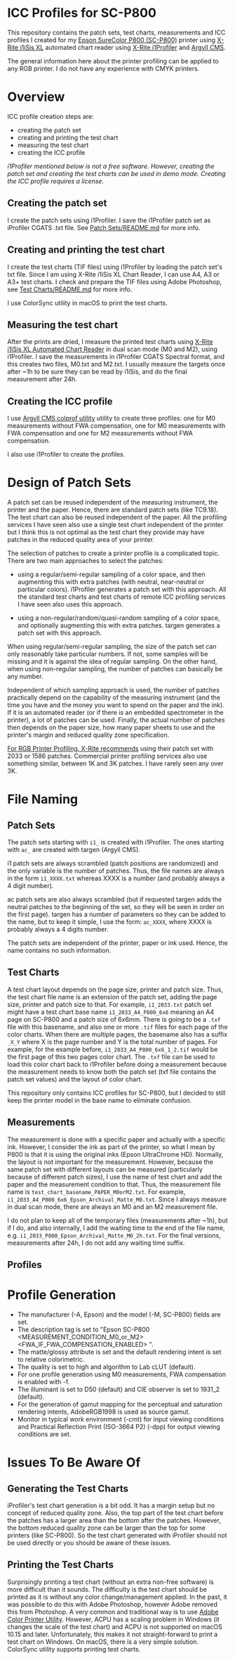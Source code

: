 # ICC Profiles for SC-P800

This repository contains the patch sets, test charts, measurements and ICC profiles I created for my [Epson SureColor P800 (SC-P800)](docs/P800-brochure.pdf) printer using [X-Rite i1iSis XL](docs/i1iSis-brochure.pdf) automated chart reader using [X-Rite i1Profiler](https://www.xrite.com/categories/formulation-and-quality-assurance-software/i1profiler) and [Argyll CMS](https://www.argyllcms.com/).

The general information here about the printer profiling can be applied to any RGB printer. I do not have any experience with CMYK printers.

# Overview

ICC profile creation steps are:

- creating the patch set
- creating and printing the test chart
- measuring the test chart
- creating the ICC profile

*i1Profiler mentioned below is not a free software. However, creating the patch set and creating the test charts can be used in demo mode. Creating the ICC profile requires a license.*

## Creating the patch set

I create the patch sets using i1Profiler. I save the i1Profiler patch set as iProfiler CGATS .txt file. See [Patch Sets/README.md](Patch%20Sets/README.md) for more info.

## Creating and printing the test chart

I create the test charts (TIF files) using i1Profiler by loading the patch set's txt file. Since I am using X-Rite i1iSis XL Chart Reader, I can use A4, A3 or A3+ test charts. I check and prepare the TIF files using Adobe Photoshop, see [Test Charts/README.md](Test%20Charts/README.md) for more info.

I use ColorSync utility in macOS to print the test charts.

## Measuring the test chart

After the prints are dried, I measure the printed test charts using [X-Rite i1iSis XL Automated Chart Reader](https://xritephoto.com/documents/literature/en/L11-213_iSis_Brochure_en.pdf) in dual scan mode (M0 and M2), using i1Profiler. I save the measurements in i1Profiler CGATS Spectral format, and this creates two files, M0.txt and M2.txt. I usually measure the targets once after ~1h to be sure they can be read by i1iSis, and do the final measurement after 24h.

## Creating the ICC profile

I use [Argyll CMS colprof utility](https://www.argyllcms.com/) utility to create three profiles: one for M0 measurements without FWA compensation, one for M0 measurements with FWA compensation and one for M2 measurements without FWA compensation.

I also use i1Profiler to create the profiles.

# Design of Patch Sets

A patch set can be reused independent of the measuring instrument, the printer and the paper. Hence, there are standard patch sets (like TC9.18). The test chart can also be reused independent of the paper. All the profiling services I have seen also use a single test chart independent of the printer but I think this is not optimal as the test chart they provide may have patches in the reduced quality area of your printer.

The selection of patches to create a printer profile is a complicated topic. There are two main approaches to select the patches:

- using a regular/semi-regular sampling of a color space, and then augmenting this with extra patches (with neutral, near-neutral or particular colors). i1Profiler generates a patch set with this approach. All the standard test charts and test charts of remote ICC profiling services I have seen also uses this approach.

- using a non-regular/random/quasi-random sampling of a color space, and optionally augmenting this with extra patches. targen generates a patch set with this approach.

When using regular/semi-regular sampling, the size of the patch set can only reasonably take particular numbers. If not, some samples will be missing and it is against the idea of regular sampling. On the other hand, when using non-regular sampling, the number of patches can basically be any number. 

Independent of which sampling approach is used, the number of patches practically depend on the capability of the measuring instrument (and the time you have and the money you want to spend on the paper and the ink). If it is an automated reader (or if there is an embedded spectrometer in the printer), a lot of patches can be used. Finally, the actual number of patches then depends on the paper size, how many paper sheets to use and the printer's margin and reduced quality zone specification.

[For RGB Printer Profiling, X-Rite recommends](https://www.xrite.com/service-support/recommended_rgb_printer_profiling_with_i1profiler) using their patch set with 2033 or 1586 patches. Commercial printer profiling services also use something similar, between 1K and 3K patches. I have rarely seen any over 3K.

# File Naming

## Patch Sets

The patch sets starting with `i1_` is created with i1Profiler. The ones starting with `ac_` are created with targen (Argyll CMS). 

i1 patch sets are always scrambled (patch positions are randomized) and the only variable is the number of patches. Thus, the file names are always in the form `i1_XXXX.txt` whereas XXXX is a number (and probably always a 4 digit number).

ac patch sets are also always scrambled (but if requested targen adds the neutral patches to the beginning of the set, so they will be seen in order on the first page). targen has a number of parameters so they can be added to the name, but to keep it simple, I use the form: `ac_XXXX`, where XXXX is probably always a 4 digits number.

The patch sets are independent of the printer, paper or ink used. Hence, the name contains no such information.

## Test Charts

A test chart layout depends on the page size, printer and patch size. Thus, the test chart file name is an extension of the patch set, adding the page size, printer and patch size to that. For example, `i1_2033.txt` patch set might have a test chart base name `i1_2033_A4_P800_6x6` meaning an A4 page on SC-P800 and a patch size of 6x6mm. There is going to be a `.txf` file with this basename, and also one or more `.tif` files for each page of the color charts. When there are multiple pages, the basename also has a suffix `_X_Y` where X is the page number and Y is the total number of pages. For example, for the example before, `i1_2033_A4_P800_6x6_1_2.tif` would be the first page of this two pages color chart. The `.txf` file can be used to load this color chart back to i1Profiler before doing a measurement because the measurement needs to know both the patch set (txf file contains the patch set values) and the layout of color chart.

This repository only contains ICC profiles for SC-P800, but I decided to still keep the printer model in the base name to eliminate confusion.

## Measurements

The measurement is done with a specific paper and actually with a specific ink. However, I consider the ink as part of the printer, so what I mean by P800 is that it is using the original inks (Epson UltraChrome HD). Normally, the layout is not important for the measurement. However, because the same patch set with different layouts can be measured (particularly because of different patch sizes), I use the name of test chart and add the paper and the measurement condition to that. Thus, the measurement file name is `test_chart_basename_PAPER_M0orM2.txt`. For example, `i1_2033_A4_P800_6x6_Epson_Archival_Matte_M0.txt`. Since I always measure in dual scan mode, there are always an M0 and an M2 measurement file.

I do not plan to keep all of the temporary files (measurements after ~1h), but if I do, and also internally, I add the waiting time to the end of the file name, e.g. `i1_2033_P800_Epson_Archival_Matte_M0_2h.txt`. For the final versions, measurements after 24h, I do not add any waiting time suffix.

## Profiles

# Profile Generation

- The manufacturer (-A, Epson) and the model (-M, SC-P800) fields are set.
- The description tag is set to "Epson SC-P800 <MEASUREMENT_CONDITION_M0_or_M2> <FWA_IF_FWA_COMPENSATION_ENABLED> <PAPER>".
- The matte/glossy attribute is set and the default rendering intent is set to relative colorimetric.
- The quality is set to high and algorithm to Lab cLUT (default).
- For one profile generation using M0 measurements, FWA compensation is enabled with -f.
- The illuminant is set to D50 (default) and CIE observer is set to 1931_2 (default).
- For the generation of gamut mapping for the perceptual and saturation rendering intents, AdobeRGB1998 is used as source gamut.
- Monitor in typical work environment (-cmt) for input viewing conditions and Practical Reflection Print (ISO-3664 P2) (-dpp) for output viewing conditions are set.

# Issues To Be Aware Of

## Generating the Test Charts

iProfiler's test chart generation is a bit odd. It has a margin setup but no concept of reduced quality zone. Also, the top part of the test chart before the patches has a larger area than the bottom after the patches. However, the bottom reduced quality zone can be larger than the top for some printers (like SC-P800). So the test chart generated with iProfiler should not be used directly or you should be aware of these issues.

## Printing the Test Charts

Surprisingly printing a test chart (without an extra non-free software) is more difficult than it sounds. The difficulty is the test chart should be printed as it is without any color change/management applied. In the past, it was possible to do this with Adobe Photoshop, however Adobe removed this from Photoshop. A very common and traditional way is to use [Adobe Color Printer Utility](https://helpx.adobe.com/photoshop/kb/no-color-management-option-missing.html). However, ACPU has a scaling problem in Windows (it changes the scale of the test chart) and ACPU is not supported on macOS 10.15 and later. Unfortunately, this makes it not straight-forward to print a test chart on Windows. On macOS, there is a very simple solution. ColorSync utility supports printing test charts.
